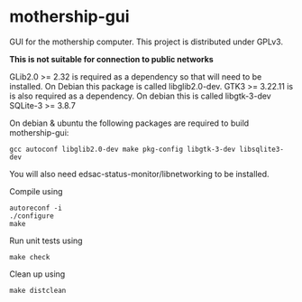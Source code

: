 # mothership-gui
GUI for the mothership computer. This project is distributed under GPLv3.

**This is not suitable for connection to public networks**

GLib2.0 >= 2.32 is required as a dependency so that will need to be installed. On Debian this package is called libglib2.0-dev.
GTK3 >= 3.22.11 is is also required as a dependency. On debian this is called libgtk-3-dev
SQLite-3 >= 3.8.7

On debian & ubuntu the following packages are required to build mothership-gui:
```
gcc autoconf libglib2.0-dev make pkg-config libgtk-3-dev libsqlite3-dev
```

You will also need edsac-status-monitor/libnetworking to be installed. 

Compile using
```
autoreconf -i
./configure
make
```

Run unit tests using
```
make check
```

Clean up using
```
make distclean
```

